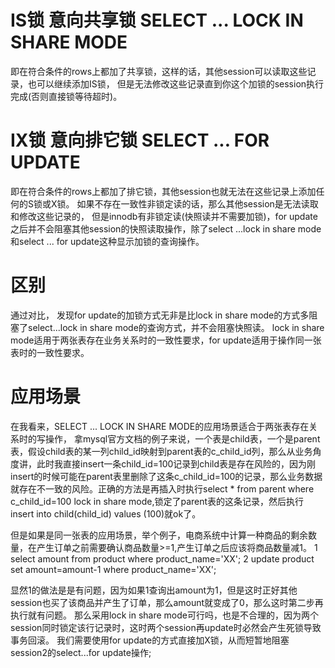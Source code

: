# IS锁 意向共享锁 SELECT ... LOCK IN SHARE MODE
即在符合条件的rows上都加了共享锁，这样的话，其他session可以读取这些记录，也可以继续添加IS锁，
但是无法修改这些记录直到你这个加锁的session执行完成(否则直接锁等待超时)。

# IX锁 意向排它锁 SELECT ... FOR UPDATE
即在符合条件的rows上都加了排它锁，其他session也就无法在这些记录上添加任何的S锁或X锁。
如果不存在一致性非锁定读的话，那么其他session是无法读取和修改这些记录的，
但是innodb有非锁定读(快照读并不需要加锁)，for update之后并不会阻塞其他session的快照读取操作，除了select ...lock in share mode和select ... for update这种显示加锁的查询操作。

# 区别
通过对比， 发现for update的加锁方式无非是比lock in share mode的方式多阻塞了select...lock in share mode的查询方式，并不会阻塞快照读。
lock in share mode适用于两张表存在业务关系时的一致性要求，for  update适用于操作同一张表时的一致性要求。

# 应用场景
在我看来，SELECT ... LOCK IN SHARE MODE的应用场景适合于两张表存在关系时的写操作，
拿mysql官方文档的例子来说，一个表是child表，一个是parent表，假设child表的某一列child_id映射到parent表的c_child_id列，那么从业务角度讲，此时我直接insert一条child_id=100记录到child表是存在风险的，因为刚insert的时候可能在parent表里删除了这条c_child_id=100的记录，那么业务数据就存在不一致的风险。正确的方法是再插入时执行select * from parent where c_child_id=100 lock in share mode,锁定了parent表的这条记录，然后执行insert into child(child_id) values (100)就ok了。

但是如果是同一张表的应用场景，举个例子，电商系统中计算一种商品的剩余数量，在产生订单之前需要确认商品数量>=1,产生订单之后应该将商品数量减1。
1 select amount from product where product_name='XX';
2 update product set amount=amount-1 where product_name='XX';

显然1的做法是是有问题，因为如果1查询出amount为1，但是这时正好其他session也买了该商品并产生了订单，那么amount就变成了0，那么这时第二步再执行就有问题。
那么采用lock in share mode可行吗，也是不合理的，因为两个session同时锁定该行记录时，这时两个session再update时必然会产生死锁导致事务回滚。
我们需要使用for update的方式直接加X锁，从而短暂地阻塞session2的select...for update操作;
